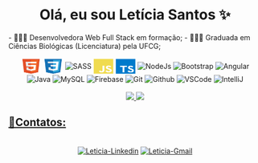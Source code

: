 <h1 align="center"> Olá, eu sou Letícia Santos ✨ </h1>
- 👩🏾‍💻 Desenvolvedora Web Full Stack em formação;
- 👩🏾‍🔬 Graduada em Ciências Biológicas (Licenciatura) pela UFCG;

<div align="center"><br>
  <img align="center" alt="HTML" height="30" width="40" src="https://raw.githubusercontent.com/devicons/devicon/master/icons/html5/html5-original.svg">
  <img align="center" alt="CSS" height="30" width="40" src="https://raw.githubusercontent.com/devicons/devicon/master/icons/css3/css3-original.svg">
  <img align="center" alt="SASS" height="30" width="30" src="https://cdn-icons-png.flaticon.com/512/5968/5968358.png"/>
  <img align="center" alt="JS" height="30" width="40" src="https://raw.githubusercontent.com/devicons/devicon/master/icons/javascript/javascript-plain.svg">
  <img align="center" alt="TS" height="30" width="40" src="https://raw.githubusercontent.com/devicons/devicon/master/icons/typescript/typescript-plain.svg">
  <img align="center" alt="NodeJs" height="30" width="40" src="https://cdn.jsdelivr.net/gh/devicons/devicon/icons/nodejs/nodejs-original.svg"/>
  <img align="center" alt="Bootstrap" height="40" width="40" src="https://cdn.jsdelivr.net/gh/devicons/devicon/icons/bootstrap/bootstrap-original.svg"/>
  <img align="center" alt="Angular" height="30" width="40" src="https://cdn.jsdelivr.net/gh/devicons/devicon/icons/angularjs/angularjs-plain.svg"/>
  <img align="center" alt="Java" height="30" width="40" src="https://cdn.jsdelivr.net/gh/devicons/devicon/icons/java/java-original.svg"/>
  <img align="center" alt="MySQL" height="30" width="40" src="https://cdn.jsdelivr.net/gh/devicons/devicon/icons/mysql/mysql-original.svg"/>
  <img align="center" alt="Firebase" height="30" width="40" src="https://cdn.jsdelivr.net/gh/devicons/devicon/icons/firebase/firebase-plain.svg"/>
  <img align="center" alt="Git" height="30" width="40" src="https://cdn.jsdelivr.net/gh/devicons/devicon/icons/git/git-plain.svg"/>
  <img align="center" alt="Github" height="40" width="40" src="https://cdn-icons-png.flaticon.com/512/5968/5968866.png"/>
  <img align="center" alt="VSCode" height="30" width="40" src="https://cdn.jsdelivr.net/gh/devicons/devicon/icons/vscode/vscode-original.svg">
  <img align="center" alt="IntelliJ" height="30" width="40" src="https://upload.wikimedia.org/wikipedia/commons/9/9c/IntelliJ_IDEA_Icon.svg">
</div><br>

<div align="center">
  <a href="https://github.com/leticiaa-s">
  <img height="180em" src="https://github-readme-stats.vercel.app/api?username=leticiaa-s&show_icons=true&theme=aura&include_all_commits=true&count_private=true"/>
  <img height="180em" src="https://github-readme-stats.vercel.app/api/top-langs/?username=leticiaa-s&layout=compact&langs_count=7&theme=aura"/>
</div>

## 📧Contatos:
<div align="center"><br>
<a href="https://www.linkedin.com/in/leticia-santos-querino/" target="_blank"><img align="center" alt="Leticia-Linkedin" src="https://img.shields.io/badge/LinkedIn-0077B5?style=for-the-badge&logo=linkedin&logoColor=white"></a>
<a href="mailto:leticiasqr97@gmail.com" target="_blank"><img align="center" alt="Leticia-Gmail" src="https://img.shields.io/badge/Gmail-D14836?style=for-the-badge&logo=gmail&logoColor=white"></a>
</div>
